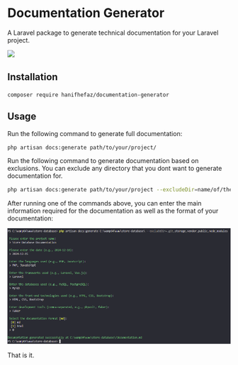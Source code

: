 # Documentation Generator

A Laravel package to generate technical documentation for your Laravel project.

<img src="https://banners.beyondco.de/Laravel%20Documentation%20Generator.png?theme=dark&packageManager=composer+require&packageName=hanifhefaz%2Fdocumentation-generator&pattern=parkayFloor&style=style_1&description=Generate+documentation+for+your+laravel%27s+code&md=1&showWatermark=1&fontSize=100px&images=https%3A%2F%2Flaravel.com%2Fimg%2Flogomark.min.svg&widths=400&heights=400">

## Installation

`composer require hanifhefaz/documentation-generator`

## Usage

Run the following command to generate full documentation:

```bash
php artisan docs:generate path/to/your/project/
```

Run the following command to generate documentation based on exclusions.
You can exclude any directory that you dont want to generate documentation for.

```bash
php artisan docs:generate path/to/your/project --excludeDir=name/of/the/directory
```
After running one of the commands above, you can enter the main information required for the documentation as well as the format of your documentation:

![View](/images/command.png "Commands")

That is it.
